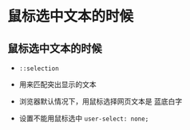 # 鼠标选中文本的时候

## 鼠标选中文本的时候

- `::selection`

- 用来匹配突出显示的文本

- 浏览器默认情况下，用鼠标选择网页文本是 蓝底白字

- 设置不能用鼠标选中 `user-select: none;`
